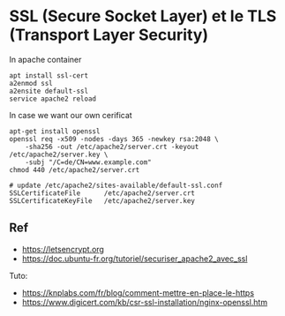 # SSL (Secure Socket Layer) et le TLS (Transport Layer Security)


In apache container
```
apt install ssl-cert
a2enmod ssl
a2ensite default-ssl
service apache2 reload
```

In case we want our own cerificat
```
apt-get install openssl
openssl req -x509 -nodes -days 365 -newkey rsa:2048 \
    -sha256 -out /etc/apache2/server.crt -keyout /etc/apache2/server.key \
    -subj "/C=de/CN=www.example.com"
chmod 440 /etc/apache2/server.crt

# update /etc/apache2/sites-available/default-ssl.conf
SSLCertificateFile      /etc/apache2/server.crt
SSLCertificateKeyFile   /etc/apache2/server.key
```


**Ref**
---
- https://letsencrypt.org
- https://doc.ubuntu-fr.org/tutoriel/securiser_apache2_avec_ssl

Tuto:
- https://knplabs.com/fr/blog/comment-mettre-en-place-le-https
- https://www.digicert.com/kb/csr-ssl-installation/nginx-openssl.htm  